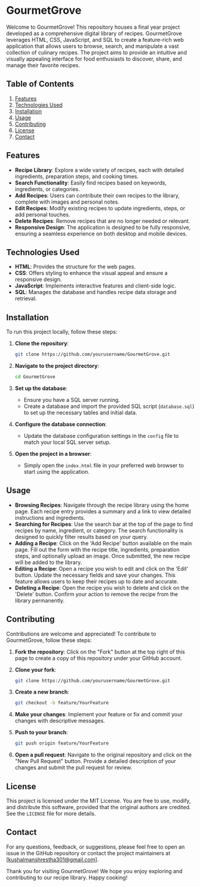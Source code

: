 # GourmetGrove

Welcome to GourmetGrove! This repository houses a final year project developed as a comprehensive digital library of recipes. GourmetGrove leverages HTML, CSS, JavaScript, and SQL to create a feature-rich web application that allows users to browse, search, and manipulate a vast collection of culinary recipes. The project aims to provide an intuitive and visually appealing interface for food enthusiasts to discover, share, and manage their favorite recipes.

## Table of Contents

1. [Features](#features)
2. [Technologies Used](#technologies-used)
3. [Installation](#installation)
4. [Usage](#usage)
5. [Contributing](#contributing)
6. [License](#license)
7. [Contact](#contact)

## Features

- **Recipe Library**: Explore a wide variety of recipes, each with detailed ingredients, preparation steps, and cooking times.
- **Search Functionality**: Easily find recipes based on keywords, ingredients, or categories.
- **Add Recipes**: Users can contribute their own recipes to the library, complete with images and personal notes.
- **Edit Recipes**: Modify existing recipes to update ingredients, steps, or add personal touches.
- **Delete Recipes**: Remove recipes that are no longer needed or relevant.
- **Responsive Design**: The application is designed to be fully responsive, ensuring a seamless experience on both desktop and mobile devices.

## Technologies Used

- **HTML**: Provides the structure for the web pages.
- **CSS**: Offers styling to enhance the visual appeal and ensure a responsive design.
- **JavaScript**: Implements interactive features and client-side logic.
- **SQL**: Manages the database and handles recipe data storage and retrieval.

## Installation

To run this project locally, follow these steps:

1. **Clone the repository**:
    ```bash
    git clone https://github.com/yourusername/GourmetGrove.git
    ```

2. **Navigate to the project directory**:
    ```bash
    cd GourmetGrove
    ```

3. **Set up the database**:
    - Ensure you have a SQL server running.
    - Create a database and import the provided SQL script (`database.sql`) to set up the necessary tables and initial data.

4. **Configure the database connection**:
    - Update the database configuration settings in the `config` file to match your local SQL server setup.

5. **Open the project in a browser**:
    - Simply open the `index.html` file in your preferred web browser to start using the application.

## Usage

- **Browsing Recipes**: Navigate through the recipe library using the home page. Each recipe entry provides a summary and a link to view detailed instructions and ingredients.
- **Searching for Recipes**: Use the search bar at the top of the page to find recipes by name, ingredient, or category. The search functionality is designed to quickly filter results based on your query.
- **Adding a Recipe**: Click on the 'Add Recipe' button available on the main page. Fill out the form with the recipe title, ingredients, preparation steps, and optionally upload an image. Once submitted, the new recipe will be added to the library.
- **Editing a Recipe**: Open a recipe you wish to edit and click on the 'Edit' button. Update the necessary fields and save your changes. This feature allows users to keep their recipes up to date and accurate.
- **Deleting a Recipe**: Open the recipe you wish to delete and click on the 'Delete' button. Confirm your action to remove the recipe from the library permanently.

## Contributing

Contributions are welcome and appreciated! To contribute to GourmetGrove, follow these steps:

1. **Fork the repository**:
    Click on the "Fork" button at the top right of this page to create a copy of this repository under your GitHub account.

2. **Clone your fork**:
    ```bash
    git clone https://github.com/yourusername/GourmetGrove.git
    ```

3. **Create a new branch**:
    ```bash
    git checkout -b feature/YourFeature
    ```

4. **Make your changes**:
    Implement your feature or fix and commit your changes with descriptive messages.

5. **Push to your branch**:
    ```bash
    git push origin feature/YourFeature
    ```

6. **Open a pull request**:
    Navigate to the original repository and click on the "New Pull Request" button. Provide a detailed description of your changes and submit the pull request for review.

## License

This project is licensed under the MIT License. You are free to use, modify, and distribute this software, provided that the original authors are credited. See the `LICENSE` file for more details.

## Contact

For any questions, feedback, or suggestions, please feel free to open an issue in the GitHub repository or contact the project maintainers at [kushalmanshrestha301@gmail.com].

Thank you for visiting GourmetGrove! We hope you enjoy exploring and contributing to our recipe library. Happy cooking!
